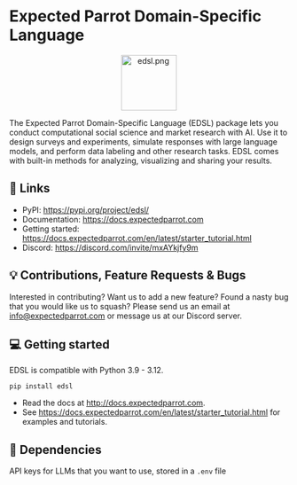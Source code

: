 # Expected Parrot Domain-Specific Language 
<p align="center">
  <img src="https://github.com/expectedparrot/edsl/blob/main/static/logo.png?raw=true" alt="edsl.png" width="100"/>
</p>

The Expected Parrot Domain-Specific Language (EDSL) package lets you conduct computational social science and market research with AI. Use it to design surveys and experiments, simulate responses with large language models, and perform data labeling and other research tasks. EDSL comes with built-in methods for analyzing, visualizing and sharing your results. 

## 🔗 Links
- PyPI: https://pypi.org/project/edsl/
- Documentation: https://docs.expectedparrot.com
- Getting started: https://docs.expectedparrot.com/en/latest/starter_tutorial.html
- Discord: https://discord.com/invite/mxAYkjfy9m


## 💡 Contributions, Feature Requests & Bugs
Interested in contributing? Want us to add a new feature? Found a nasty bug that you would like us to squash? Please send us an email at info@expectedparrot.com or message us at our Discord server.


## 💻 Getting started
EDSL is compatible with Python 3.9 - 3.12.
```
pip install edsl
```

- Read the docs at http://docs.expectedparrot.com.
- See https://docs.expectedparrot.com/en/latest/starter_tutorial.html for examples and tutorials.

## 🔧 Dependencies
API keys for LLMs that you want to use, stored in a `.env` file
